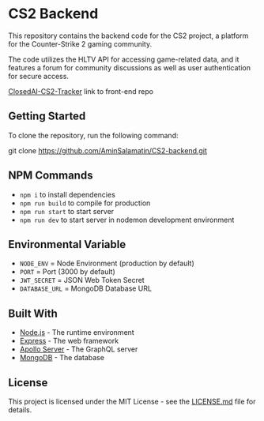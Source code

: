 # CS2 Backend

This repository contains the backend code for the CS2 project, a platform for the Counter-Strike 2 gaming community. 

The code utilizes the HLTV API for accessing game-related data, and it features a forum for community discussions as well as user authentication for secure access.

[ClosedAI-CS2-Tracker](https://github.com/Xarros0/ClosedAI-CS2-Tracker) link to front-end repo

## Getting Started

To clone the repository, run the following command:

git clone https://github.com/AminSalamatin/CS2-backend.git

## NPM Commands

- `npm i` to install dependencies
- `npm run build` to compile for production
- `npm run start` to start server
- `npm run dev` to start server in nodemon development environment

## Environmental Variable

- `NODE_ENV` = Node Environment (production by default)
- `PORT` = Port (3000 by default)
- `JWT_SECRET` = JSON Web Token Secret
- `DATABASE_URL` = MongoDB Database URL

## Built With

- [Node.js](https://nodejs.org/) - The runtime environment
- [Express](https://expressjs.com/) - The web framework
- [Apollo Server](https://www.apollographql.com/docs/apollo-server/) - The GraphQL server
- [MongoDB](https://www.mongodb.com/) - The database

## License

This project is licensed under the MIT License - see the [LICENSE.md](https://github.com/AminSalamatin/CS2-backend/LICENSE.md) file for details.
